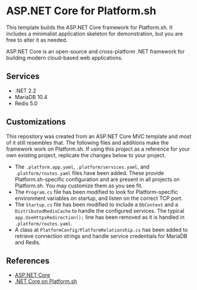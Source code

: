 # ASP.NET Core for Platform.sh

This template builds the ASP.NET Core framework for Platform.sh. It includes a minimalist application skeleton for demonstration, but you are free to alter it as needed.

ASP.NET Core is an open-source and cross-platform .NET framework for building modern cloud-based web applications.

## Services

* .NET 2.2
* MariaDB 10.4
* Redis 5.0

## Customizations

This repository was created from an ASP.NET Core MVC template and most of it still resembles that. The following files and additions make the framework work on Platform.sh. If using this project as a reference for your own existing project, replicate the changes below to your project.

* The `.platform.app.yaml`, `.platform/services.yaml`, and `.platform/routes.yaml` files have been added. These provide Platform.sh-specific configuration and are present in all projects on Platform.sh. You may customize them as you see fit.
* The `Program.cs` file has been modified to look for Platform-specific environment variables on startup, and listen on the correct TCP port.
* The `Startup.cs` file has been modified to include a `DbContext` and a `DistributedRedisCache` to handle the configured services. The typical `app.UseHttpsRedirection();` line has been removed as it is handled in `.platform/routes.yaml`.
* A class at `PlatformConfig/PlatformRelationship.cs` has been added to retrieve connection strings and handle service credentials for MariaDB and Redis.


## References

* [ASP.NET Core](https://docs.microsoft.com/en-us/aspnet/core/?view=aspnetcore-2.2)
* [.NET Core on Platform.sh](https://docs.platform.sh/languages/dotnet.html)
